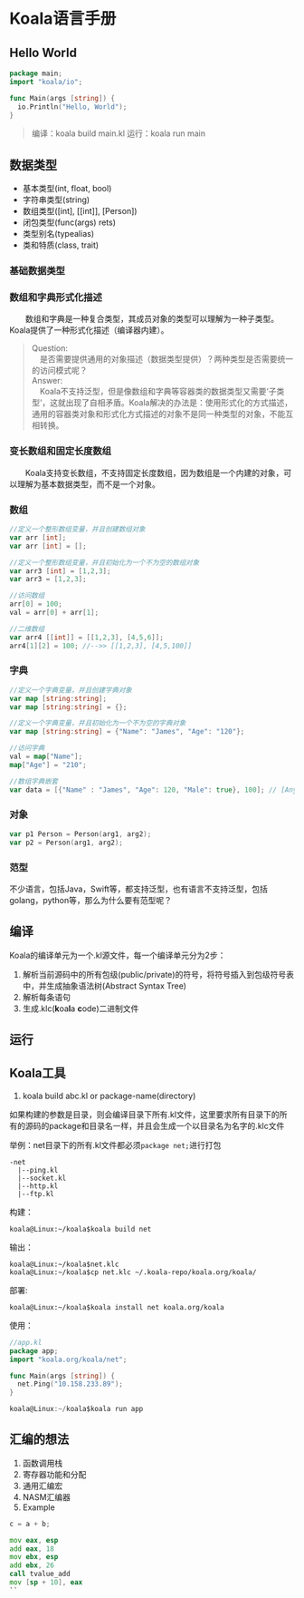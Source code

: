 # Koala语言手册

## Hello World

```go
package main;
import "koala/io";

func Main(args [string]) {
  io.Println("Hello, World");
}
```

> 编译：koala build main.kl
> 运行：koala run main

## 数据类型

- 基本类型(int, float, bool)
- 字符串类型(string)
- 数组类型([int], [[int]], [Person])
- 闭包类型(func(args) rets)
- 类型别名(typealias)
- 类和特质(class, trait)

### 基础数据类型

### 数组和字典形式化描述

&emsp;&emsp;数组和字典是一种复合类型，其成员对象的类型可以理解为一种子类型。
Koala提供了一种形式化描述（编译器内建）。

>
> Question:  
> &emsp;是否需要提供通用的对象描述（数据类型提供）？两种类型是否需要统一的访问模式呢？  
> Answer:  
> &emsp;Koala不支持泛型，但是像数组和字典等容器类的数据类型又需要‘子类型’，这就出现了自相矛盾。Koala解决的办法是：使用形式化的方式描述，通用的容器类对象和形式化方式描述的对象不是同一种类型的对象，不能互相转换。

### 变长数组和固定长度数组

&emsp;&emsp;Koala支持变长数组，不支持固定长度数组，因为数组是一个内建的对象，可以理解为基本数据类型，而不是一个对象。

### 数组

```go
//定义一个整形数组变量，并且创建数组对象
var arr [int];
var arr [int] = [];

//定义一个整形数组变量，并且初始化为一个不为空的数组对象
var arr3 [int] = [1,2,3];
var arr3 = [1,2,3];

//访问数组
arr[0] = 100;
val = arr[0] + arr[1];

//二维数组
var arr4 [[int]] = [[1,2,3], [4,5,6]];
arr4[1][2] = 100; //-->> [[1,2,3], [4,5,100]]
```

### 字典

```go
//定义一个字典变量，并且创建字典对象
var map [string:string];
var map [string:string] = {};

//定义一个字典变量，并且初始化为一个不为空的字典对象
var map [string:string] = {"Name": "James", "Age": "120"};

//访问字典
val = map["Name"];
map["Age"] = "210";

//数组字典嵌套
var data = [{"Name" : "James", "Age": 120, "Male": true}, 100]; // [Any]

```

### 对象

```go
var p1 Person = Person(arg1, arg2);
var p2 = Person(arg1, arg2);
```

### 范型

不少语言，包括Java，Swift等，都支持泛型，也有语言不支持泛型，包括golang，python等，那么为什么要有范型呢？

## 编译

Koala的编译单元为一个.kl源文件，每一个编译单元分为2步：

1. 解析当前源码中的所有包级(public/private)的符号，将符号插入到包级符号表中，并生成抽象语法树(Abstract Syntax Tree)
2. 解析每条语句
3. 生成.klc(**k**oa**l**a **c**ode)二进制文件

## 运行

## Koala工具

1. koala build abc.kl or package-name(directory)

  如果构建的参数是目录，则会编译目录下所有.kl文件，这里要求所有目录下的所有的源码的package和目录名一样，并且会生成一个以目录名为名字的.klc文件

  举例：net目录下的所有.kl文件都必须`package net;`进行打包

    -net
      |--ping.kl
      |--socket.kl
      |--http.kl
      |--ftp.kl

  构建：

    koala@Linux:~/koala$koala build net

  输出：

    koala@Linux:~/koala$net.klc
    koala@Linux:~/koala$cp net.klc ~/.koala-repo/koala.org/koala/

  部署:

    koala@Linux:~/koala$koala install net koala.org/koala

  使用：

```go
//app.kl
package app;
import "koala.org/koala/net";

func Main(args [string]) {
  net.Ping("10.158.233.89");
}

koala@Linux:~/koala$koala run app
```

## 汇编的想法

  1. 函数调用栈
  2. 寄存器功能和分配
  3. 通用汇编宏
  4. NASM汇编器
  5. Example

```go
c = a + b;
```

```asm
mov eax, esp
add eax, 18
mov ebx, esp
add ebx, 26
call tvalue_add
mov [sp + 10], eax
``
